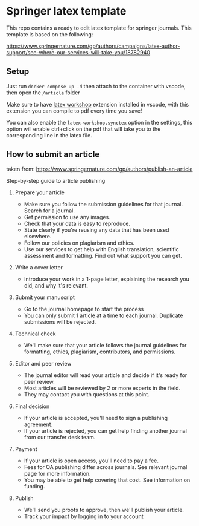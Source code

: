 # Springer latex template

This repo contains a ready to edit latex template for springer journals. This template is based on the following:

https://www.springernature.com/gp/authors/campaigns/latex-author-support/see-where-our-services-will-take-you/18782940

## Setup

Just run `docker compose up -d` then attach to the container with vscode, then open the `/article` folder

Make sure to have [latex workshop](https://marketplace.visualstudio.com/items?itemName=James-Yu.latex-workshop) extension installed in vscode, with this extension you can compile to pdf every time you save!

You can also enable the `latex-workshop.synctex` option in the settings, this option will enable ctrl+click on the pdf that will take you to the corresponding line in the latex file.

## How to submit an article

taken from: https://www.springernature.com/gp/authors/publish-an-article

Step-by-step guide to article publishing
1. Prepare your article

    * Make sure you follow the submission guidelines for that journal. Search for a journal.
    * Get permission to use any images.
    * Check that your data is easy to reproduce.
    * State clearly if you're reusing any data that has been used elsewhere.
    * Follow our policies on plagiarism and ethics.
    * Use our services to get help with English translation, scientific assessment and formatting. Find out what support you can get.

2. Write a cover letter

    * Introduce your work in a 1-page letter, explaining the research you did, and why it's relevant.

3. Submit your manuscript

    * Go to the journal homepage to start the process
    * You can only submit 1 article at a time to each journal. Duplicate submissions will be rejected.

4. Technical check

    * We'll make sure that your article follows the journal guidelines for formatting, ethics, plagiarism, contributors, and permissions.

5. Editor and peer review

    * The journal editor will read your article and decide if it's ready for peer review.
    * Most articles will be reviewed by 2 or more experts in the field.
    * They may contact you with questions at this point.

6. Final decision

    * If your article is accepted, you'll need to sign a publishing agreement.
    * If your article is rejected, you can get help finding another journal from our transfer desk team.

7. Payment

    * If your article is open access, you'll need to pay a fee.
    * Fees for OA publishing differ across journals. See relevant journal page for more information.
    * You may be able to get help covering that cost. See information on funding.

8. Publish

    * We'll send you proofs to approve, then we'll publish your article.
    * Track your impact by logging in to your account